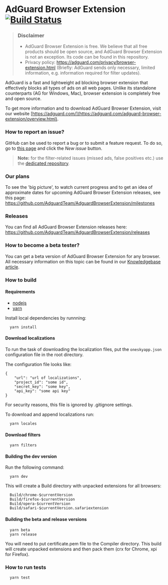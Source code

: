 # AdGuard Browser Extension [![Build Status](https://travis-ci.org/AdguardTeam/AdguardBrowserExtension.svg?branch=master)](https://travis-ci.org/AdguardTeam/AdguardBrowserExtension)
> ### Disclaimer
> * AdGuard Browser Extension is free. We believe that all free products should be open source, and AdGuard Browser Extension is not an exception. Its code can be found in this repository.
> * Privacy policy: https://adguard.com/privacy/browser-extension.html (Briefly: AdGuard sends only necessary, limited information, e.g. information required for filter updates).

AdGuard is a fast and lightweight ad blocking browser extension that effectively blocks all types of ads on all web pages. Unlike its standalone counterparts (AG for Windows, Mac), browser extension is completely free and open source.

To get more information and to download AdGuard Browser Extension, visit our website [https://adguard.com/](https://adguard.com/adguard-browser-extension/overview.html).

### How to report an issue?

GitHub can be used to report a bug or to submit a feature request. To do so, go to [this page](https://github.com/AdguardTeam/AdguardBrowserExtension/issues) and click the *New issue* button.

>**Note:** for the filter-related issues (missed ads, false positives etc.) use the [dedicated repository](https://github.com/AdguardTeam/AdguardFilters).

### Our plans

To see the 'big picture', to watch current progress and to get an idea of approximate dates for upcoming AdGuard Browser Extension releases, see this page: https://github.com/AdguardTeam/AdguardBrowserExtension/milestones

### Releases

You can find all AdGuard Browser Extension releases here: https://github.com/AdguardTeam/AdguardBrowserExtension/releases

### How to become a beta tester?

You can get a beta version of AdGuard Browser Extension for any browser. All necessary information on this topic can be found in our [Knowledgebase article](https://kb.adguard.com/general/adguard-beta-testing-program#browser-extensions).

### How to build

#### Requirements

- [nodejs](https://nodejs.org/en/download/)
- [yarn](https://yarnpkg.com/en/docs/install/)

Install local dependencies by runnning:
```
  yarn install
```

#### Download localizations

To run the task of downloading the localization files, put the `oneskyapp.json` configuration file in the root directory.

The configuration file looks like:

    {
        "url": "url of localizations",
        "project_id": "some id",
        "secret_key": "some key",
        "api_key": "some api key"
    }

For security reasons, this file is ignored by .gitignore settings.

To download and append localizations run:
```
  yarn locales
```

#### Download filters
```
  yarn filters
```

#### Building the dev version

Run the following command:
```
  yarn dev
```

This will create a Build directory with unpacked extensions for all browsers:
```
  Build/chrome-$currentVersion
  Build/firefox-$currentVersion
  Build/opera-$currentVersion
  Build/safari-$currentVersion.safariextension
```

#### Building the beta and release versions
```
  yarn beta
  yarn release
```
You will need to put certificate.pem file to the Compiler directory. This build will create unpacked extensions and then pack them (crx for Chrome, xpi for Firefox).

### How to run tests
```
  yarn test
```
